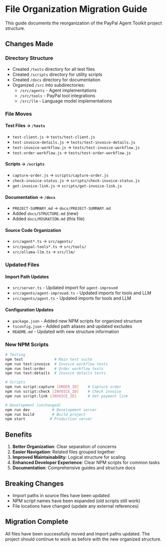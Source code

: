# File Organization Migration Guide

This guide documents the reorganization of the PayPal Agent Toolkit project structure.

## Changes Made

### Directory Structure

- Created `/tests` directory for all test files
- Created `/scripts` directory for utility scripts
- Created `/docs` directory for documentation
- Organized `/src` into subdirectories:
  - `/src/agents` - Agent implementations
  - `/src/tools` - PayPal tool integrations
  - `/src/llm` - Language model implementations

### File Moves

#### Test Files → `/tests`

- `test-client.js` → `tests/test-client.js`
- `test-invoice-details.js` → `tests/test-invoice-details.js`
- `test-invoice-workflow.js` → `tests/test-invoice-workflow.js`
- `test-order-workflow.js` → `tests/test-order-workflow.js`

#### Scripts → `/scripts`

- `capture-order.js` → `scripts/capture-order.js`
- `check-invoice-status.js` → `scripts/check-invoice-status.js`
- `get-invoice-link.js` → `scripts/get-invoice-link.js`

#### Documentation → `/docs`

- `PROJECT-SUMMARY.md` → `docs/PROJECT-SUMMARY.md`
- Added `docs/STRUCTURE.md` (new)
- Added `docs/MIGRATION.md` (this file)

#### Source Code Organization

- `src/agent*.ts` → `src/agents/`
- `src/paypal-tools*.ts` → `src/tools/`
- `src/ollama-llm.ts` → `src/llm/`

### Updated Files

#### Import Path Updates

- `src/server.ts` - Updated import for `agent-improved`
- `src/agents/agent-improved.ts` - Updated imports for tools and LLM
- `src/agents/agent.ts` - Updated imports for tools and LLM

#### Configuration Updates

- `package.json` - Added new NPM scripts for organized structure
- `tsconfig.json` - Added path aliases and updated excludes
- `README.md` - Updated with new structure information

### New NPM Scripts

```bash
# Testing
npm test              # Main test suite
npm run test:invoice  # Invoice workflow tests
npm run test:order    # Order workflow tests
npm run test:details  # Invoice details tests

# Scripts
npm run script:capture [ORDER_ID]    # Capture order
npm run script:check [INVOICE_ID]    # Check invoice
npm run script:link [INVOICE_ID]     # Get payment link

# Development (unchanged)
npm run dev          # Development server
npm run build        # Build project
npm start           # Production server
```

## Benefits

1. **Better Organization**: Clear separation of concerns
2. **Easier Navigation**: Related files grouped together
3. **Improved Maintainability**: Logical structure for scaling
4. **Enhanced Developer Experience**: Clear NPM scripts for common tasks
5. **Documentation**: Comprehensive guides and structure docs

## Breaking Changes

- Import paths in source files have been updated
- NPM script names have been expanded (old scripts still work)
- File locations have changed (update any external references)

## Migration Complete

All files have been successfully moved and import paths updated. The project should continue to work as before with the new organized structure.
